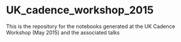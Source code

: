 # UK_cadence_workshop_2015

This is the repository for the notebooks generated at the UK Cadence Workshop (May 2015) and the associated talks


